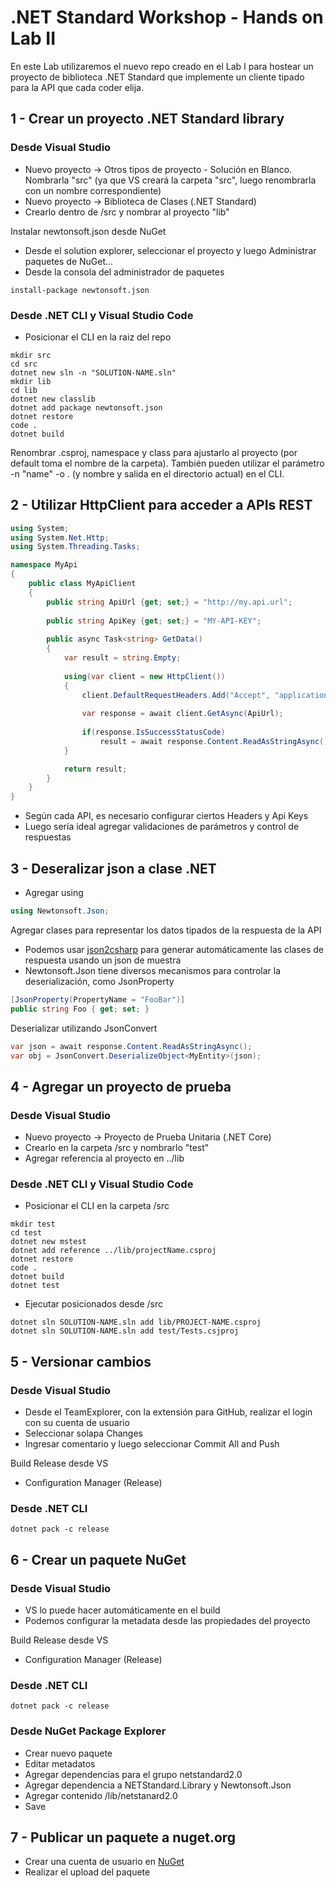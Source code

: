 # .NET Standard Workshop - Hands on Lab II
En este Lab utilizaremos el nuevo repo creado en el Lab I para hostear un proyecto de biblioteca .NET Standard 
que implemente un cliente tipado para la API que cada coder elija.

## 1 - Crear un proyecto .NET Standard library
### Desde Visual Studio
- Nuevo proyecto -> Otros tipos de proyecto - Solución en Blanco. Nombrarla "src" (ya que VS creará la carpeta "src", luego renombrarla con un nombre correspondiente)
- Nuevo proyecto -> Biblioteca de Clases (.NET Standard)
- Crearlo dentro de /src y nombrar al proyecto "lib"

Instalar newtonsoft.json desde NuGet
- Desde el solution explorer, seleccionar el proyecto y luego Administrar paquetes de NuGet...
- Desde la consola del administrador de paquetes
``` 
install-package newtonsoft.json
``` 

### Desde .NET CLI y Visual Studio Code
- Posicionar el CLI en la raiz del repo

``` 
mkdir src
cd src
dotnet new sln -n "SOLUTION-NAME.sln"
mkdir lib
cd lib
dotnet new classlib 
dotnet add package newtonsoft.json
dotnet restore
code .
dotnet build
```

Renombrar .csproj, namespace y class para ajustarlo al proyecto (por default toma el nombre de la carpeta). También pueden utilizar el parámetro -n "name"  -o . (y nombre y salida en el directorio actual) en el CLI.
 
## 2 - Utilizar HttpClient para acceder a APIs REST
```csharp
using System;
using System.Net.Http;
using System.Threading.Tasks;

namespace MyApi
{
    public class MyApiClient
    {
        public string ApiUrl {get; set;} = "http://my.api.url";
        
        public string ApiKey {get; set;} = "MY-API-KEY";
        
        public async Task<string> GetData()
        {
            var result = string.Empty;
            
            using(var client = new HttpClient())
            {
                client.DefaultRequestHeaders.Add("Accept", "application/json");
                
                var response = await client.GetAsync(ApiUrl);
                
                if(response.IsSuccessStatusCode)
                    result = await response.Content.ReadAsStringAsync();
            }

            return result;
        }
    }
}
```

- Según cada API, es necesario configurar ciertos Headers y Api Keys
- Luego sería ideal agregar validaciones de parámetros y control de respuestas

## 3 - Deseralizar json a clase .NET
- Agregar using
```csharp
using Newtonsoft.Json;
```
Agregar clases para representar los datos tipados de la respuesta de la API
- Podemos usar [json2csharp](http://json2csharp.com/) para generar automáticamente las clases de respuesta usando un json de muestra
- Newtonsoft.Json tiene diversos mecanismos para controlar la deserialización, como JsonProperty
```csharp
[JsonProperty(PropertyName = "FooBar")]
public string Foo { get; set; }
```
Deserializar utilizando JsonConvert
```csharp
var json = await response.Content.ReadAsStringAsync();
var obj = JsonConvert.DeserializeObject<MyEntity>(json);
```
## 4 - Agregar un proyecto de prueba 

### Desde Visual Studio
- Nuevo proyecto -> Proyecto de Prueba Unitaria (.NET Core)
- Crearlo en la carpeta /src y nombrarlo "test"
- Agregar referencia al proyecto en ../lib

### Desde .NET CLI y Visual Studio Code
- Posicionar el CLI en la carpeta /src
```
mkdir test 
cd test
dotnet new mstest 
dotnet add reference ../lib/projectName.csproj
dotnet restore
code .
dotnet build
dotnet test
```

- Ejecutar posicionados desde /src
``` 
dotnet sln SOLUTION-NAME.sln add lib/PROJECT-NAME.csproj
dotnet sln SOLUTION-NAME.sln add test/Tests.csjproj
``` 
## 5 - Versionar cambios
### Desde Visual Studio
- Desde el TeamExplorer, con la extensión para GitHub, realizar el login con su cuenta de usuario
- Seleccionar solapa Changes
- Ingresar comentario y luego seleccionar Commit All and Push

Build Release desde VS
- Configuration Manager (Release)

### Desde .NET CLI
```
dotnet pack -c release
```

## 6 - Crear un paquete NuGet
### Desde Visual Studio
- VS lo puede hacer automáticamente en el build
- Podemos configurar la metadata desde las propiedades del proyecto

Build Release desde VS
- Configuration Manager (Release)

### Desde .NET CLI
```
dotnet pack -c release
```

### Desde NuGet Package Explorer
- Crear nuevo paquete
- Editar metadatos
- Agregar dependencias para el grupo netstandard2.0
- Agregar dependencia a NETStandard.Library y Newtonsoft.Json
- Agregar contenido /lib/netstanard2.0
- Save

## 7 - Publicar un paquete a nuget.org
- Crear una cuenta de usuario en [NuGet](https://nuget.org)
- Realizar el upload del paquete